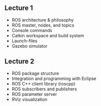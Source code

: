 ## Lecture 1
* ROS architecture & philosophy
* ROS master, nodes, and topics
* Console commands
* Catkin workspace and build system
* Launch-files
* Gazebo simulator

## Lecture 2
* ROS package structure
* Integration and programming with Eclipse
* ROS C++ client library (roscpp)
* ROS subscribers and publishers
* ROS parameter server
* RViz visualization
